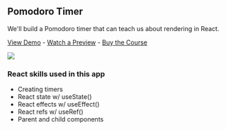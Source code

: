 ## Pomodoro Timer

We'll build a Pomodoro timer that can teach us about rendering in React.

[View Demo](https://r36qd.codesandbox.io/) - [Watch a Preview](https://learn.chrisoncode.io/courses/make-20-react-apps/249106-pomodoro/748623-00-pomodoro-preview) - [Buy the Course](https://MakeReactApps.com/?utm_source=github.com&utm_medium=readme)

[![](https://scotch-res.cloudinary.com/video/upload/vs_50,dl_200,e_loop/v1592352061/01_-_pomodoro_uwan1y.gif)](https://learn.chrisoncode.io/courses/make-20-react-apps/249106-pomodoro/748623-00-pomodoro-preview)

### React skills used in this app

- Creating timers
- React state w/ useState()
- React effects w/ useEffect()
- React refs w/ useRef()
- Parent and child components

